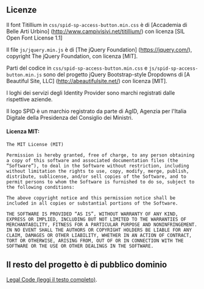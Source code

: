 ## Licenze

Il font Titillium in `css/spid-sp-access-button.min.css` è di [Accademia di Belle Arti Urbino] (http://www.campivisivi.net/titillium/) con licenza [SIL Open Font License 1.1]

Il file `js/jquery.min.js` è di [The jQuery Foundation] (https://jquery.com/), copyright The jQuery Foundation, con licenza [MIT].

Parti del codice in `css/spid-sp-access-button.min.css` e `js/spid-sp-access-button.min.js` sono del progetto jQuery Bootstrap-style Dropdowns di [A Beautiful Site, LLC] (http://abeautifulsite.net/) con licenza [MIT].

I loghi dei servizi degli Identity Provider sono marchi registrati dalle rispettive aziende.

Il logo SPID è un marchio registrato da parte di AgID, Agenzia per l'Italia Digitale della Presidenza del Consiglio dei Ministri.

#### Licenza MIT:

```
The MIT License (MIT)

Permission is hereby granted, free of charge, to any person obtaining a copy of this software and associated documentation files (the “Software”), to deal in the Software without restriction, including without limitation the rights to use, copy, modify, merge, publish, distribute, sublicense, and/or sell copies of the Software, and to permit persons to whom the Software is furnished to do so, subject to the following conditions:

The above copyright notice and this permission notice shall be included in all copies or substantial portions of the Software.

THE SOFTWARE IS PROVIDED “AS IS”, WITHOUT WARRANTY OF ANY KIND, EXPRESS OR IMPLIED, INCLUDING BUT NOT LIMITED TO THE WARRANTIES OF MERCHANTABILITY, FITNESS FOR A PARTICULAR PURPOSE AND NONINFRINGEMENT. IN NO EVENT SHALL THE AUTHORS OR COPYRIGHT HOLDERS BE LIABLE FOR ANY CLAIM, DAMAGES OR OTHER LIABILITY, WHETHER IN AN ACTION OF CONTRACT, TORT OR OTHERWISE, ARISING FROM, OUT OF OR IN CONNECTION WITH THE SOFTWARE OR THE USE OR OTHER DEALINGS IN THE SOFTWARE.
```

## Il resto del progetto è di pubblico dominio

[Legal Code (leggi il testo completo)](https://creativecommons.org/publicdomain/zero/1.0/legalcode).